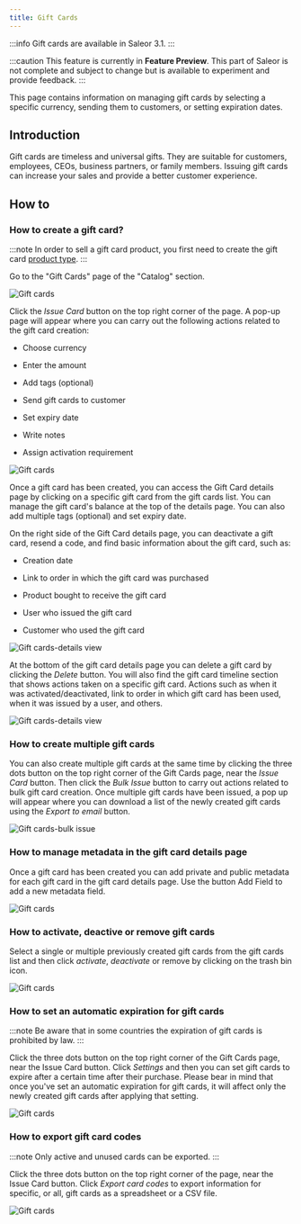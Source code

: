 ```yaml
---
title: Gift Cards
---
```


:::info
Gift cards are available in Saleor 3.1.
:::

:::caution
This feature is currently in **Feature Preview**. This part of Saleor is not complete
and subject to change but is available to experiment and provide feedback.
:::

This page contains information on managing gift cards by selecting a specific currency, sending them to customers, or setting expiration dates.

## Introduction

Gift cards are timeless and universal gifts. They are suitable for customers, employees, CEOs, business partners, or family members. Issuing gift cards can increase your sales and provide a better customer experience.

## How to

### How to create a gift card?

:::note
In order to sell a gift card product, you first need to create the gift card [product type](dashboard/configuration/products.md).
:::

Go to the "Gift Cards" page of the "Catalog" section.

![Gift cards](../screenshots/catalog-giftcards-main.png)

Click the _Issue Card_ button on the top right corner of the page. A pop-up page will appear where you can carry out the following actions related to the gift card creation:

- Choose currency

- Enter the amount

- Add tags (optional)

- Send gift cards to customer

- Set expiry date

- Write notes

- Assign activation requirement

![Gift cards](../screenshots/catalog-giftcards-new.png)

Once a gift card has been created, you can access the Gift Card details page by clicking on a specific gift card from the gift cards list. You can manage the gift card's balance at the top of the details page. You can also add multiple tags (optional) and set expiry date.

On the right side of the Gift Card details page, you can deactivate a gift card, resend a code, and find basic information about the gift card, such as:

- Creation date

- Link to order in which the gift card was purchased

- Product bought to receive the gift card

- User who issued the gift card

- Customer who used the gift card

![Gift cards-details view](../screenshots/catalog-giftcards-details-view.png)

At the bottom of the gift card details page you can delete a gift card by clicking the _Delete_ button. You will also find the gift card timeline section that shows actions taken on a specific gift card. Actions such as when it was activated/deactivated, link to order in which gift card has been used, when it was issued by a user, and others.

![Gift cards-details view](../screenshots/catalog-giftcards-timeline.png)

### How to create multiple gift cards

You can also create multiple gift cards at the same time by clicking the three dots button on the top right corner of the Gift Cards page, near the _Issue Card_ button. Then click the _Bulk Issue_ button to carry out actions related to bulk gift card creation. Once multiple gift cards have been issued, a pop up will appear where you can download a list of the newly created gift cards using the _Export to email_ button.

![Gift cards-bulk issue](../screenshots/catalog-giftcards-bulk-issue.png)

### How to manage metadata in the gift card details page

Once a gift card has been created you can add private and public metadata for each gift card in the gift card details page. Use the button Add Field to add a new metadata field.

![Gift cards](../screenshots/catalog-giftcards-metadata.png)

### How to activate, deactive or remove gift cards

Select a single or multiple previously created gift cards from the gift cards list and then click _activate_, _deactivate_ or remove by clicking on the trash bin icon.

![Gift cards](../screenshots/catalog-giftcards-deactivate.png)

### How to set an automatic expiration for gift cards

:::note
Be aware that in some countries the expiration of gift cards is prohibited by law.
:::

Click the three dots button on the top right corner of the Gift Cards page, near the Issue Card button. Click _Settings_ and then you can set gift cards to expire after a certain time after their purchase. Please bear in mind that once you've set an automatic expiration for gift cards, it will affect only the newly created gift cards after applying that setting.

![Gift cards](../screenshots/catalog-giftcards-expiration.png)

### How to export gift card codes

:::note
Only active and unused cards can be exported.
:::

Click the three dots button on the top right corner of the page, near the Issue Card button. Click _Export card codes_ to export information for specific, or all, gift cards as a spreadsheet or a CSV file.

![Gift cards](../screenshots/catalog-giftcards-export.png)

